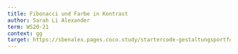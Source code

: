 ```yaml
---
title: Fibonacci und Farbe in Kontrast
author: Sarah Li Alexander
term: WS20-21
context: gg
target: https://sbenalex.pages.coco.study/startercode-gestaltungsportfolio-2020/result-farbe/
---
```


